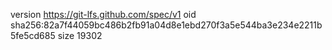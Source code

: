 version https://git-lfs.github.com/spec/v1
oid sha256:82a7f44059bc486b2fb91a04d8e1ebd270f3a5e544ba3e234e2211b5fe5cd685
size 19302
